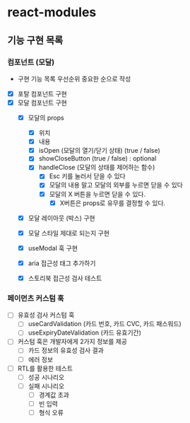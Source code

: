 # react-modules

## 기능 구현 목록 

### 컴포넌트 (모달)

- 구현 기능 목록 우선순위 중요한 순으로 작성
- [x]  포탈 컴포넌트 구현
- [x]  모달 컴포넌트 구현
    - [x]  모달의 props
        - [x]  위치
        - [x]  내용
        - [x]  isOpen (모달의 열기/닫기 상태) (true / false)
        - [x]  showCloseButton (true / false) : optional
        - [x]  handleClose (모달의 상태를 제어하는 함수)
            - [x]  Esc 키를 눌러서 닫을 수 있다
            - [x]  모달의 내용 말고 모달의 외부를 누르면 닫을 수 있다
            - [x]  모달의 X 버튼을 누르면 닫을 수 있다.
                - [x]  X버튼은 props로 유무를 결정할 수 있다.
    - [x]  모달 레이아웃 (박스) 구현
    - [x]  모달 스타일 제대로 되는지 구현
    - [x]  useModal 훅 구현
    - [x]  aria 접근성 태그 추가하기
    - [x]  스토리북 접근성 검사 테스트


### 페이먼츠 커스텀 훅

- [ ]  유효성 검사 커스텀 훅
    - [ ]  useCardValidation (카드 번호, 카드 CVC, 카드 패스워드)
    - [ ]  useExpiryDateValidation (카드 유효기간)
- [ ]  커스텀 훅은 개발자에게 2가지 정보를 제공
    - [ ]  카드 정보의 유효성 검사 결과
    - [ ]  에러 정보
- [ ]  RTL를 활용한 테스트
    - [ ]  성공 시나리오
    - [ ]  실패 시나리오
        - [ ]  경계값 초과
        - [ ]  빈 입력
        - [ ]  형식 오류